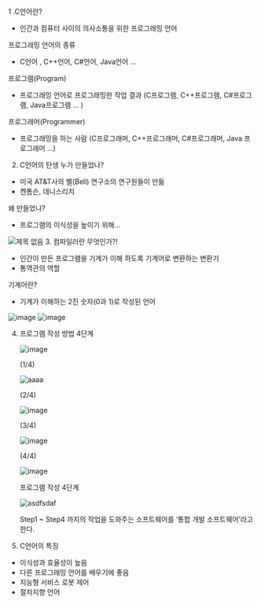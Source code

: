1 .C언어란?
   - 인간과 컴퓨터 사이의 의사소통을 위한 프로그래밍 언어
 
  프로그래밍 언어의 종류
   - C언어 , C++언어,  C#언어,  Java언어 …
 
  프로그램(Program)
   - 프로그래밍 언어로 프로그래밍한 작업 결과 (C프로그램, C++프로그램, C#프로그램, Java프로그램 … )

  프로그래머(Programmer)
   - 프로그래밍을 하는 사람 (C프로그래머, C++프로그래머, C#프로그래머, Java 프로그래머 …)
 
2.  C언어의 탄생
  누가 만들었나? 
   - 미국 AT&T사의 벨(Bell) 연구소의 연구원들이 만듦
   - 켄톰슨, 데니스리치
   
  왜 만들었나?
   - 프로그램의 이식성을 높이기 위해…

   ![제목 없음](https://user-images.githubusercontent.com/76800974/111094870-85f99800-857f-11eb-8fe1-d8b4af81ffa5.jpg)
3. 컴파일러란 무엇인가?!
   - 인간이 만든 프로그램을 기계가 이해 하도록 기계어로 변환하는 변환기
   - 통역관의 역할
   
   기계어란?
   - 기계가 이해하는 2진 숫자(0과 1)로 작성된 언어
   
   ![image](https://user-images.githubusercontent.com/76800974/111095184-44b5b800-8580-11eb-9290-e7b858ecf094.png)
   ![image](https://user-images.githubusercontent.com/76800974/111095193-467f7b80-8580-11eb-933d-edfee45e3227.png)

4. 프로그램 작성 방법 4단계

   ![image](https://user-images.githubusercontent.com/76800974/111096011-f6091d80-8581-11eb-8a67-7fa90a4290c1.png)
   
   (1/4)
   
   ![aaaa](https://user-images.githubusercontent.com/76800974/111096150-3ec0d680-8582-11eb-910b-c4dcf97d88d6.jpg)
   
   (2/4)
   
   ![image](https://user-images.githubusercontent.com/76800974/111096306-8f383400-8582-11eb-8cd1-85064ae86931.png)

   (3/4)

   ![image](https://user-images.githubusercontent.com/76800974/111095751-74b18b00-8581-11eb-8fe4-b0f22305082a.png)

   (4/4)
   
   ![image](https://user-images.githubusercontent.com/76800974/111095773-82671080-8581-11eb-80c9-aa37ea0a1159.png)

   프로그램 작성 4단계
   
   ![asdfsdaf](https://user-images.githubusercontent.com/76800974/111095906-c9ed9c80-8581-11eb-8821-8b9ad8462f89.jpg)
   
   Step1 ~ Step4 까지의 작업을 도와주는 소프트웨어를 
   ‘통합 개발 소프트웨어’라고 한다.
5. C언어의 특징
  - 이식성과 효율성이 높음
  - 다른 프로그래밍 언어를 배우기에 좋음
  - 지능형 서비스 로봇 제어
  - 절차지향 언어
